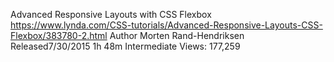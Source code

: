 Advanced Responsive Layouts with CSS Flexbox
https://www.lynda.com/CSS-tutorials/Advanced-Responsive-Layouts-CSS-Flexbox/383780-2.html
Author Morten Rand-Hendriksen
Released7/30/2015
1h 48m
Intermediate
Views: 177,259